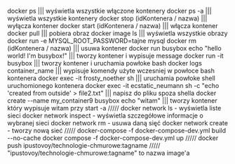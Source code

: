 docker ps ||| wyświetla wszystkie włączone kontenery
docker ps -a ||| wyświetla wszystkie kontenery
docker stop (idKontenera / nazwa) ||| wyłącza kontener
docker start (idKontenera / nazwa) ||| włącza kontener
docker pull ||| pobiera obraz
docker image ls ||| wyświetla wszystkie obrazy
docker run -e MYSQL_ROOT_PASSWORD=tajne mysql
docker rm (idKontenera / nazwa) ||| usuwa kontener
docker run busybox echo "hello world! I'm busybox!" ||| tworzy kontener i wypisuje message
docker run -it busybox ||| tworzy kontener i uruchamia powłoke bash
docker logs container_name ||| wypisuje komendy użyte wczesniej w powłoce bash kontenera
docker exec -it frosty_noether sh ||| uruchamia powłoke shell uruchomionego kontenera
docker exec -it ecstatic_neumann sh -c "echo 'created from outside' > file2.txt" ||| napisz do pliku spoza shella
docker create --name my_container9 busybox echo "witam" ||| tworzy kontener który wypisuje witam przy start -a
/////
docker network ls - wyświetla liste sieci
docker network inspect - wyświetla szczegółowe informacje o wybranej sieci
docker network rm - usuwa daną sięć
docker network create - tworzy nową sieć
/////
docker-compose -f docker-compose-dev.yml build --no-cache
docker compose -f docker-compose-dev.yml up
/////
docker push ipustovoy/technologie-chmurowe:tagname ///// "ipustovoy/technologie-chmurowe:tagname" to nazwa image'a
